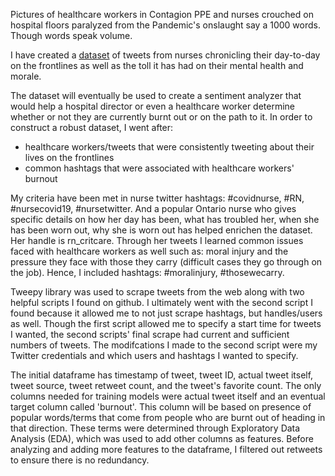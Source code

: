 Pictures of healthcare workers in Contagion PPE and nurses crouched on hospital floors paralyzed from the Pandemic's onslaught say a 1000 words.
Though words speak volume.

I have created a [dataset](https://www.kaggle.com/mindyng/burnout-dataframe) of tweets from nurses chronicling their day-to-day on the frontlines as well as the toll it has had on their mental health and morale.

The dataset will eventually be used to create a sentiment analyzer that would help a hospital director or even a healthcare worker determine whether or not they are currently burnt out or on the path to it. In order to construct a robust dataset, I went after:

* healthcare workers/tweets that were consistently tweeting about their lives on the frontlines
* common hashtags that were associated with healthcare workers' burnout

My criteria have been met in nurse twitter hashtags: #covidnurse, #RN, #nursecovid19, #nursetwitter. And a popular Ontario nurse who gives specific details on how her day has been, what has troubled her, when she has been worn out, why she is worn out has helped enrichen the dataset. Her handle is rn_critcare. Through her tweets I learned common issues faced with healthcare workers as well such as: moral injury and the pressure they face with those they carry (difficult cases they go through on the job). Hence, I included hashtags: #moralinjury, #thosewecarry.

Tweepy library was used to scrape tweets from the web along with two helpful scripts I found on github. I ultimately went with the second script I found because it allowed me to not just scrape hashtags, but handles/users as well. Though the first script allowed me to specify a start time for tweets I wanted, the second scripts' final scrape had current and sufficient numbers of tweets. The modifcations I made to the second script were my Twitter credentials and which users and hashtags I wanted to specify. 

The initial dataframe has timestamp of tweet, tweet ID, actual tweet itself, tweet source, tweet retweet count, and the tweet's favorite count. The only columns needed for training models were actual tweet itself and an eventual target column called 'burnout'. This column will be based on presence of popular words/terms that come from people who are burnt out of heading in that direction. These terms were determined through Exploratory Data Analysis (EDA), which was used to add other columns as features. Before analyzing and adding more features to the dataframe, I filtered out retweets to ensure there is no redundancy.
